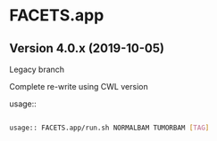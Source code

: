 # FACETS.app

## Version 4.0.x (2019-10-05)

Legacy branch

Complete re-write using CWL version

usage::
```bash

usage:: FACETS.app/run.sh NORMALBAM TUMORBAM [TAG]

```


